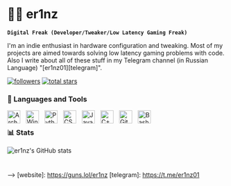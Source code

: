 # 🏄‍♂️ er1nz

**`Digital Freak (Developer/Tweaker/Low Latency Gaming Freak)`**

I'm an indie enthusiast in hardware configuration and tweaking. Most of my projects are aimed towards solving low latency gaming problems with code. Also I write about all of these stuff in my Telegram channel (in Russian Language) "[er1nz01][telegram]".

   <p align="left">
      <a href="https://github.com/er1nz?tab=followers">
         <img alt="followers" title="Follow me on Github" src="https://custom-icon-badges.demolab.com/github/followers/er1nz?color=236ad3&labelColor=1155ba&style=for-the-badge&logo=person-add&label=Follow&logoColor=white"/></a>
      <a href="https://github.com/er1nz?tab=repositories&sort=stargazers">
         <img alt="total stars" title="Total stars on GitHub" src="https://custom-icon-badges.demolab.com/github/stars/er1nz?color=55960c&style=for-the-badge&labelColor=488207&logo=star"/></a>
   </p>


### 🧰 Languages and Tools

<img align="left" alt="Arch Linux" width="30px" style="padding-right:10px;" src="https://cdn.jsdelivr.net/gh/devicons/devicon@latest/icons/archlinux/archlinux-original.svg" />
<img align="left" alt="Windows 11" width="30px" style="padding-right:10px;" src="https://cdn.jsdelivr.net/gh/devicons/devicon@latest/icons/windows11/windows11-original.svg" />
<img align="left" alt="Python" width="30px" style="padding-right:10px;" src="https://cdn.jsdelivr.net/gh/devicons/devicon/icons/python/python-plain.svg" />
<img align="left" alt="CSS" width="30px" style="padding-right:10px;" src="https://cdn.jsdelivr.net/gh/devicons/devicon/icons/css3/css3-plain.svg" />
<img align="left" alt="JavaScript" width="30px" style="padding-right:10px;" src="https://cdn.jsdelivr.net/gh/devicons/devicon/icons/javascript/javascript-plain.svg" />
<img align="left" alt="C++" width="30px" style="padding-right:10px;" src="https://cdn.jsdelivr.net/gh/devicons/devicon/icons/cplusplus/cplusplus-line.svg" />
<img align="left" alt="GitHub" width="30px" style="padding-right:10px;" src="https://cdn.jsdelivr.net/gh/devicons/devicon/icons/github/github-original.svg" />
<img align="left" alt="Bash" width="30px" style="padding-right:10px;" src="https://cdn.jsdelivr.net/gh/devicons/devicon/icons/bash/bash-original.svg" />
<br />

### 📊 Stats

![er1nz's GitHub stats](https://github-readme-stats.vercel.app/api?username=er1nz&show_icons=true&theme=gruvbox)

<!-- ![GitHub Streak](https://streak-stats.demolab.com?user=er1nz&theme=gruvbox&border_radius=4.5) -->

#
-->
[website]: https://guns.lol/er1nz
[telegram]: https://t.me/er1nz01
